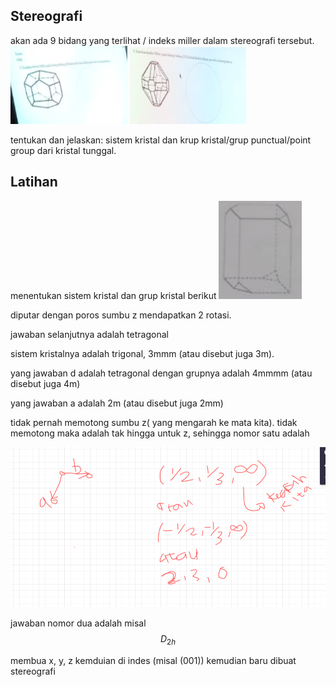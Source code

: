## Stereografi
akan ada 9 bidang yang terlihat / indeks miller dalam stereografi tersebut. 
![860ebedc6dbcecc8e5a2549a23864d4d.png](../../../../_resources/860ebedc6dbcecc8e5a2549a23864d4d.png)
![cd996f344bba5369f2cd694184612781.png](../../../../_resources/cd996f344bba5369f2cd694184612781.png)

tentukan dan jelaskan: sistem kristal dan krup kristal/grup punctual/point group dari kristal tunggal. 

## Latihan
menentukan sistem kristal dan grup kristal berikut
![9dbf93b9c6c2ffc50ff868e4b6b17bef.png](../../../../_resources/9dbf93b9c6c2ffc50ff868e4b6b17bef.png)

diputar dengan poros sumbu z mendapatkan 2 rotasi. 

jawaban selanjutnya adalah tetragonal

sistem kristalnya adalah trigonal, 3mmm (atau disebut juga 3m).

yang jawaban d adalah tetragonal dengan grupnya adalah 4mmmm (atau disebut juga 4m)

yang jawaban a adalah 2m (atau disebut juga 2mm)

tidak pernah memotong sumbu z( yang mengarah ke mata kita). tidak memotong maka adalah tak hingga untuk z, sehingga nomor satu adalah 

![62c69ebf47f640b7e089a3c45a6a8ebe.png](../../../../_resources/62c69ebf47f640b7e089a3c45a6a8ebe.png)

jawaban nomor dua adalah misal 
$$ D_{2h} $$

membua x, y, z kemduian di indes (misal (001)) kemudian baru dibuat stereografi